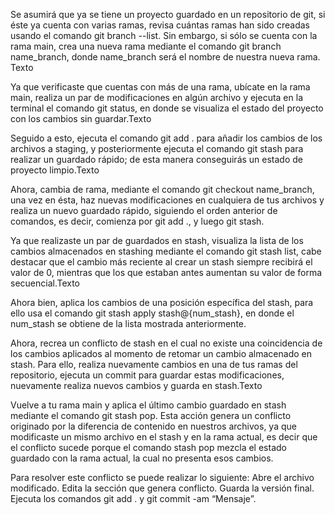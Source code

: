 Se asumirá que ya se tiene un proyecto guardado en un repositorio de git, si éste ya cuenta con varias ramas, revisa cuántas ramas han sido creadas usando el comando git branch --list. Sin embargo, si sólo se cuenta con la rama main, crea una nueva rama mediante el comando git branch name_branch, donde name_branch será el nombre de nuestra nueva rama.
Texto



Ya que verificaste que cuentas con más de una rama, ubícate en la rama main, realiza un par de modificaciones en algún archivo y ejecuta en la terminal el comando git status, en donde se visualiza el estado del proyecto con los cambios sin guardar.Texto



Seguido a esto, ejecuta el comando git add . para añadir los cambios de los archivos a staging, y posteriormente ejecuta el comando git stash para realizar un guardado rápido; de esta manera conseguirás un estado de proyecto limpio.Texto


Ahora, cambia de rama, mediante el comando git checkout name_branch, una vez en ésta, haz nuevas modificaciones en cualquiera de tus archivos y realiza un nuevo guardado rápido, siguiendo el orden anterior de comandos, es decir, comienza por git add ., y luego git stash.


Ya que realizaste un par de guardados en stash, visualiza la lista de los cambios almacenados en stashing mediante el comando git stash list, cabe destacar que el cambio más reciente al crear un stash siempre recibirá el valor de 0, mientras que los que estaban antes aumentan su valor de forma secuencial.Texto


Ahora bien, aplica los cambios de una posición específica del stash, para ello usa el comando git stash apply stash@{num_stash}, en donde el num_stash se obtiene de la lista mostrada anteriormente.

Ahora, recrea un conflicto de stash en el cual no existe una coincidencia de los cambios aplicados al momento de retomar un cambio almacenado en stash. Para ello, realiza nuevamente cambios en una de tus ramas del repositorio, ejecuta un commit para guardar estas modificaciones, nuevamente realiza nuevos cambios y guarda en stash.Texto


Vuelve a tu rama main y aplica el último cambio guardado en stash mediante el comando git stash pop. Esta acción genera un conflicto originado por la diferencia de contenido en nuestros archivos, ya que modificaste un mismo archivo en el stash y en la rama actual, es decir que el conflicto sucede porque el comando stash pop mezcla el estado guardado con la rama actual, la cual no presenta esos cambios.

Para resolver este conflicto se puede realizar lo siguiente:
Abre el archivo modificado.
Edita la sección que genera conflicto.
Guarda la versión final.
Ejecuta los comandos git add . y git commit -am “Mensaje”.
